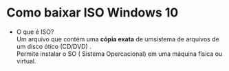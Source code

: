 # Como baixar ISO Windows 10

- O que é ISO?
  <br>
  Um arquivo que contém uma **cópia exata** de umsistema de arquivos de um disco ótico (CD/DVD) .
  <br>
  Permite instalar o SO ( Sistema Opercacional) em uma máquina física ou virtual. 
